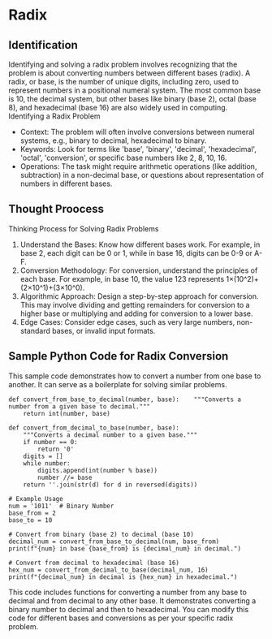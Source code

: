 # Radix
## Identification
Identifying and solving a radix problem involves recognizing that the problem is about converting numbers between different bases (radix). A radix, or base, is the number of unique digits, including zero, used to represent numbers in a positional numeral system. The most common base is 10, the decimal system, but other bases like binary (base 2), octal (base 8), and hexadecimal (base 16) are also widely used in computing.
Identifying a Radix Problem

- Context: The problem will often involve conversions between numeral systems, e.g., binary to decimal, hexadecimal to binary.
- Keywords: Look for terms like 'base', 'binary', 'decimal', 'hexadecimal', 'octal', 'conversion', or specific base numbers like 2, 8, 10, 16.
- Operations: The task might require arithmetic operations (like addition, subtraction) in a non-decimal base, or questions about representation of numbers in different bases.
## Thought Proocess
Thinking Process for Solving Radix Problems

1. Understand the Bases: Know how different bases work. For example, in base 2, each digit can be 0 or 1, while in base 16, digits can be 0-9 or A-F.
2. Conversion Methodology: For conversion, understand the principles of each base. For example, in base 10, the value 123 represents 1×(10^2)+(2×10^1)+(3×10^0).
3. Algorithmic Approach: Design a step-by-step approach for conversion. This may involve dividing and getting remainders for conversion to a higher base or multiplying and adding for conversion to a lower base.
4. Edge Cases: Consider edge cases, such as very large numbers, non-standard bases, or invalid input formats.

## Sample Python Code for Radix Conversion

This sample code demonstrates how to convert a number from one base to another. It can serve as a boilerplate for solving similar problems.

```
def convert_from_base_to_decimal(number, base):    """Converts a number from a given base to decimal."""
    return int(number, base)

def convert_from_decimal_to_base(number, base):
    """Converts a decimal number to a given base."""
    if number == 0:
        return '0'
    digits = []
    while number:
        digits.append(int(number % base))
        number //= base
    return ''.join(str(d) for d in reversed(digits))

# Example Usage
num = '1011'  # Binary Number
base_from = 2
base_to = 10

# Convert from binary (base 2) to decimal (base 10)
decimal_num = convert_from_base_to_decimal(num, base_from)
print(f"{num} in base {base_from} is {decimal_num} in decimal.")

# Convert from decimal to hexadecimal (base 16)
hex_num = convert_from_decimal_to_base(decimal_num, 16)
print(f"{decimal_num} in decimal is {hex_num} in hexadecimal.")
```

This code includes functions for converting a number from any base to decimal and from decimal to any other base. It demonstrates converting a binary number to decimal and then to hexadecimal. You can modify this code for different bases and conversions as per your specific radix problem.
